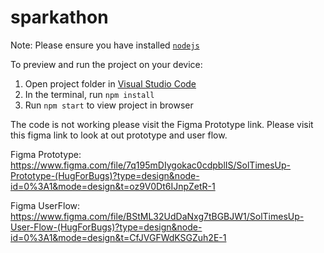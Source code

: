 
  # sparkathon

  Note: Please ensure you have installed <code><a href="https://nodejs.org/en/download/">nodejs</a></code>

  To preview and run the project on your device:
  1) Open project folder in <a href="https://code.visualstudio.com/download">Visual Studio Code</a>
  2) In the terminal, run `npm install`
  3) Run `npm start` to view project in browser

The code is not working please visit the Figma Prototype link.
Please visit this figma link to look at out prototype and user flow.
  
Figma Prototype: https://www.figma.com/file/7q195mDIygokac0cdpblIS/SolTimesUp-Prototype-(HugForBugs)?type=design&node-id=0%3A1&mode=design&t=oz9V0Dt6IJnpZetR-1

Figma UserFlow: https://www.figma.com/file/BStML32UdDaNxg7tBGBJW1/SolTimesUp-User-Flow-(HugForBugs)?type=design&node-id=0%3A1&mode=design&t=CfJVGFWdKSGZuh2E-1
